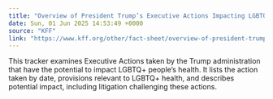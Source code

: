 ```yaml
---
title: "Overview of President Trump’s Executive Actions Impacting LGBTQ+ Health"
date: Sun, 01 Jun 2025 14:53:49 +0000
source: "KFF"
link: "https://www.kff.org/other/fact-sheet/overview-of-president-trumps-executive-actions-impacting-lgbtq-health/"
---
```


This tracker examines Executive Actions taken by the Trump administration that have the potential to impact LGBTQ+ people’s health. It lists the action taken by date, provisions relevant to LGBTQ+ health, and describes potential impact, including litigation challenging these actions.